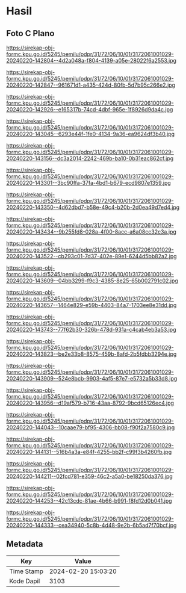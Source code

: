 # Hasil

## Foto C Plano

https://sirekap-obj-formc.kpu.go.id/5245/pemilu/pdpr/31/72/06/10/01/3172061001029-20240220-142804--4d2a048a-f804-4139-a05e-28022f6a2553.jpg

https://sirekap-obj-formc.kpu.go.id/5245/pemilu/pdpr/31/72/06/10/01/3172061001029-20240220-142847--961671d1-a435-424d-80fb-5d7b95c266e2.jpg

https://sirekap-obj-formc.kpu.go.id/5245/pemilu/pdpr/31/72/06/10/01/3172061001029-20240220-142926--e165317b-74cd-4dbf-965e-1f8926d9da4c.jpg

https://sirekap-obj-formc.kpu.go.id/5245/pemilu/pdpr/31/72/06/10/01/3172061001029-20240220-143045--6293e44f-1fe0-4134-9a36-ea9624df3b40.jpg

https://sirekap-obj-formc.kpu.go.id/5245/pemilu/pdpr/31/72/06/10/01/3172061001029-20240220-143156--dc3a2014-2242-469b-ba10-0b31eac862cf.jpg

https://sirekap-obj-formc.kpu.go.id/5245/pemilu/pdpr/31/72/06/10/01/3172061001029-20240220-143301--3bc90ffa-37fa-4bd1-b679-ecd9807e1359.jpg

https://sirekap-obj-formc.kpu.go.id/5245/pemilu/pdpr/31/72/06/10/01/3172061001029-20240220-143350--4d62dbd7-b58e-49c4-b20b-2d0ea49d7ed4.jpg

https://sirekap-obj-formc.kpu.go.id/5245/pemilu/pdpr/31/72/06/10/01/3172061001029-20240220-143434--9b255fd8-028a-4f00-8acc-a6a08cc32c3a.jpg

https://sirekap-obj-formc.kpu.go.id/5245/pemilu/pdpr/31/72/06/10/01/3172061001029-20240220-143522--cb293c01-7d37-402e-89e1-6244d5bb82a2.jpg

https://sirekap-obj-formc.kpu.go.id/5245/pemilu/pdpr/31/72/06/10/01/3172061001029-20240220-143609--04bb3299-f9c3-4385-8e25-65b002791c02.jpg

https://sirekap-obj-formc.kpu.go.id/5245/pemilu/pdpr/31/72/06/10/01/3172061001029-20240220-143657--1464e829-e59b-4403-84a7-1703ee8e31dd.jpg

https://sirekap-obj-formc.kpu.go.id/5245/pemilu/pdpr/31/72/06/10/01/3172061001029-20240220-143743--77f62b30-326b-478d-931a-c4cab4eb3a53.jpg

https://sirekap-obj-formc.kpu.go.id/5245/pemilu/pdpr/31/72/06/10/01/3172061001029-20240220-143823--be2e33b8-8575-459b-8afd-2b5fdbb3294e.jpg

https://sirekap-obj-formc.kpu.go.id/5245/pemilu/pdpr/31/72/06/10/01/3172061001029-20240220-143909--524e8bcb-9903-4af5-87e7-e5732a5b33d8.jpg

https://sirekap-obj-formc.kpu.go.id/5245/pemilu/pdpr/31/72/06/10/01/3172061001029-20240220-143956--d19af579-b716-43aa-8792-9bcd65126ec4.jpg

https://sirekap-obj-formc.kpu.go.id/5245/pemilu/pdpr/31/72/06/10/01/3172061001029-20240220-144043--10caae79-bf95-4306-bb08-f90f2a7580c9.jpg

https://sirekap-obj-formc.kpu.go.id/5245/pemilu/pdpr/31/72/06/10/01/3172061001029-20240220-144131--516b4a3a-e84f-4255-bb2f-c99f3b4260fb.jpg

https://sirekap-obj-formc.kpu.go.id/5245/pemilu/pdpr/31/72/06/10/01/3172061001029-20240220-144211--02fcd781-e359-46c2-a5a0-be18250da376.jpg

https://sirekap-obj-formc.kpu.go.id/5245/pemilu/pdpr/31/72/06/10/01/3172061001029-20240220-144253--42c13cdc-81ae-4b66-b991-f8fd12d0b041.jpg

https://sirekap-obj-formc.kpu.go.id/5245/pemilu/pdpr/31/72/06/10/01/3172061001029-20240220-144333--cea34940-5c8b-4d48-9e2b-6b5ad7f70bcf.jpg


## Metadata

| Key        | Value               |
| ---------- | ------------------- |
| Time Stamp | 2024-02-20 15:03:20 |
| Kode Dapil | 3103                |



